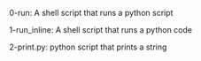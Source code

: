 <p>0-run: A shell script that runs a python script </p>
<p> 1-run_inline: A shell script that runs a python code </p>
<p> 2-print.py: python script that prints a string </p>

